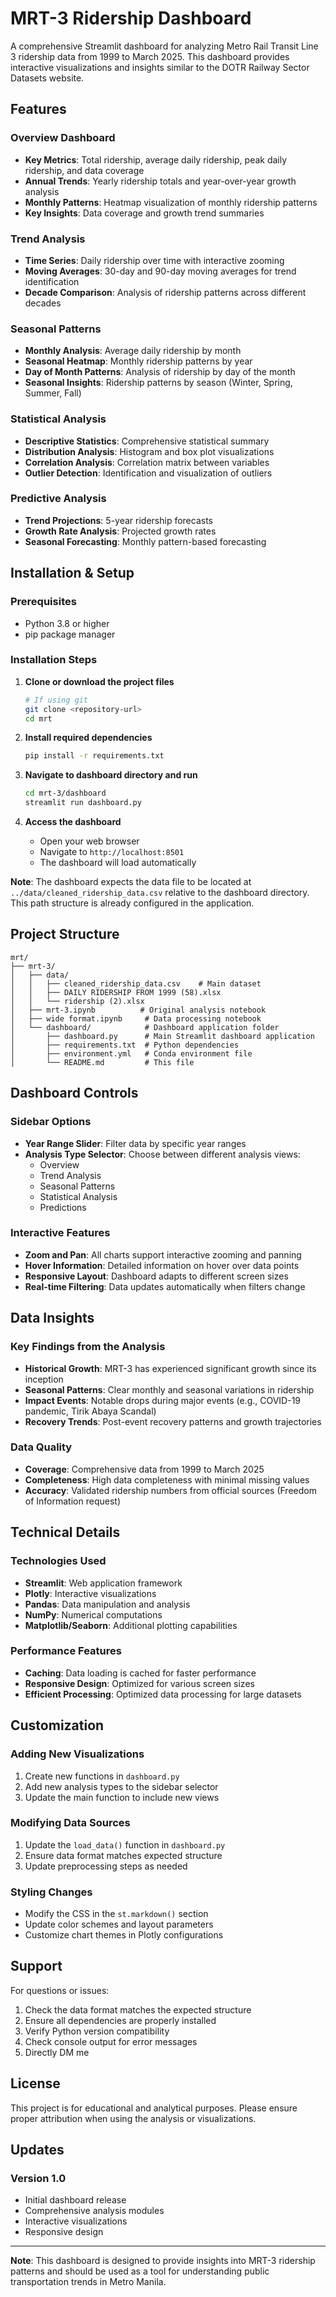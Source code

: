 # MRT-3 Ridership Dashboard

A comprehensive Streamlit dashboard for analyzing Metro Rail Transit Line 3 ridership data from 1999 to March 2025. This dashboard provides interactive visualizations and insights similar to the DOTR Railway Sector Datasets website.

## Features

### Overview Dashboard
- **Key Metrics**: Total ridership, average daily ridership, peak daily ridership, and data coverage
- **Annual Trends**: Yearly ridership totals and year-over-year growth analysis
- **Monthly Patterns**: Heatmap visualization of monthly ridership patterns
- **Key Insights**: Data coverage and growth trend summaries

### Trend Analysis
- **Time Series**: Daily ridership over time with interactive zooming
- **Moving Averages**: 30-day and 90-day moving averages for trend identification
- **Decade Comparison**: Analysis of ridership patterns across different decades

### Seasonal Patterns
- **Monthly Analysis**: Average daily ridership by month
- **Seasonal Heatmap**: Monthly ridership patterns by year
- **Day of Month Patterns**: Analysis of ridership by day of the month
- **Seasonal Insights**: Ridership patterns by season (Winter, Spring, Summer, Fall)

### Statistical Analysis
- **Descriptive Statistics**: Comprehensive statistical summary
- **Distribution Analysis**: Histogram and box plot visualizations
- **Correlation Analysis**: Correlation matrix between variables
- **Outlier Detection**: Identification and visualization of outliers

### Predictive Analysis
- **Trend Projections**: 5-year ridership forecasts
- **Growth Rate Analysis**: Projected growth rates
- **Seasonal Forecasting**: Monthly pattern-based forecasting

## Installation & Setup

### Prerequisites
- Python 3.8 or higher
- pip package manager

### Installation Steps

1. **Clone or download the project files**
   ```bash
   # If using git
   git clone <repository-url>
   cd mrt
   ```

2. **Install required dependencies**
   ```bash
   pip install -r requirements.txt
   ```

3. **Navigate to dashboard directory and run**
   ```bash
   cd mrt-3/dashboard
   streamlit run dashboard.py
   ```

4. **Access the dashboard**
   - Open your web browser
   - Navigate to `http://localhost:8501`
   - The dashboard will load automatically

**Note**: The dashboard expects the data file to be located at `../data/cleaned_ridership_data.csv` relative to the dashboard directory. This path structure is already configured in the application.

## Project Structure

```
mrt/
├── mrt-3/
│   ├── data/
│   │   ├── cleaned_ridership_data.csv    # Main dataset
│   │   ├── DAILY RIDERSHIP FROM 1999 (58).xlsx
│   │   └── ridership (2).xlsx
│   ├── mrt-3.ipynb          # Original analysis notebook
│   ├── wide format.ipynb     # Data processing notebook
│   └── dashboard/            # Dashboard application folder
│       ├── dashboard.py      # Main Streamlit dashboard application
│       ├── requirements.txt  # Python dependencies
│       ├── environment.yml   # Conda environment file
│       └── README.md         # This file
```

## Dashboard Controls

### Sidebar Options
- **Year Range Slider**: Filter data by specific year ranges
- **Analysis Type Selector**: Choose between different analysis views:
  - Overview
  - Trend Analysis
  - Seasonal Patterns
  - Statistical Analysis
  - Predictions

### Interactive Features
- **Zoom and Pan**: All charts support interactive zooming and panning
- **Hover Information**: Detailed information on hover over data points
- **Responsive Layout**: Dashboard adapts to different screen sizes
- **Real-time Filtering**: Data updates automatically when filters change

## Data Insights

### Key Findings from the Analysis
- **Historical Growth**: MRT-3 has experienced significant growth since its inception
- **Seasonal Patterns**: Clear monthly and seasonal variations in ridership
- **Impact Events**: Notable drops during major events (e.g., COVID-19 pandemic, Tirik Abaya Scandal)
- **Recovery Trends**: Post-event recovery patterns and growth trajectories

### Data Quality
- **Coverage**: Comprehensive data from 1999 to March 2025
- **Completeness**: High data completeness with minimal missing values
- **Accuracy**: Validated ridership numbers from official sources (Freedom of Information request)

## Technical Details

### Technologies Used
- **Streamlit**: Web application framework
- **Plotly**: Interactive visualizations
- **Pandas**: Data manipulation and analysis
- **NumPy**: Numerical computations
- **Matplotlib/Seaborn**: Additional plotting capabilities

### Performance Features
- **Caching**: Data loading is cached for faster performance
- **Responsive Design**: Optimized for various screen sizes
- **Efficient Processing**: Optimized data processing for large datasets

## Customization

### Adding New Visualizations
1. Create new functions in `dashboard.py`
2. Add new analysis types to the sidebar selector
3. Update the main function to include new views

### Modifying Data Sources
1. Update the `load_data()` function in `dashboard.py`
2. Ensure data format matches expected structure
3. Update preprocessing steps as needed

### Styling Changes
- Modify the CSS in the `st.markdown()` section
- Update color schemes and layout parameters
- Customize chart themes in Plotly configurations

## Support

For questions or issues:
1. Check the data format matches the expected structure
2. Ensure all dependencies are properly installed
3. Verify Python version compatibility
4. Check console output for error messages
5. Directly DM me

## License

This project is for educational and analytical purposes. Please ensure proper attribution when using the analysis or visualizations.

## Updates

### Version 1.0
- Initial dashboard release
- Comprehensive analysis modules
- Interactive visualizations
- Responsive design

---

**Note**: This dashboard is designed to provide insights into MRT-3 ridership patterns and should be used as a tool for understanding public transportation trends in Metro Manila.
